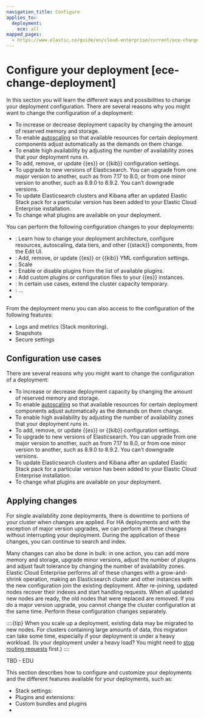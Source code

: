```yaml
---
navigation_title: Configure
applies_to:
  deployment:
    ece: all
mapped_pages:
  - https://www.elastic.co/guide/en/cloud-enterprise/current/ece-change-deployment.html
---
```


# Configure your deployment [ece-change-deployment]

In this section you will learn the different ways and possibilities to change your deployment configuration. There are several reasons why you might want to change the configuration of a deployment:

* To increase or decrease deployment capacity by changing the amount of reserved memory and storage.
* To enable [autoscaling](../../../deploy-manage/autoscaling.md) so that available resources for certain deployment components adjust automatically as the demands on them change.
* To enable high availability by adjusting the number of availability zones that your deployment runs in.
* To add, remove, or update {{es}} or {{kib}} configuration settings.
* To upgrade to new versions of Elasticsearch. You can upgrade from one major version to another, such as from 7.17 to 8.0, or from one minor version to another, such as 8.9.0 to 8.9.2. You can’t downgrade versions.
* To update Elasticsearch clusters and Kibana after an updated Elastic Stack pack for a particular version has been added to your Elastic Cloud Enterprise installation.
* To change what plugins are available on your deployment.


You can perform the following configuration changes to your deployments:

* [](./customize-deployment.md): Learn how to change your deployment architecture, configure resources, autoscaling, data tiers, and other {{stack}} components, from the Edit UI.
* [](./edit-stack-settings.md): Add, remove, or update {{es}} or {{kib}} YML configuration settings.
* [](./resize-deployment.md): Scale 
* [](./add-plugins.md): Enable or disable plugins from the list of available plugins.
* [](./add-custom-bundles-plugins.md): Add custom plugins or configuration files to your {{es}} instances.
* [](./resource-overrides.md): In certain use cases, extend the cluster capacity temporary.
* [](./advanced-cluster-configuration.md): ...
* 

From the deployment menu you can also access to the configuration of the following features:

* Logs and metrics (Stack monitoring).
* Snapshots
* Secure settings

## Configuration use cases

There are several reasons why you might want to change the configuration of a deployment:

* To increase or decrease deployment capacity by changing the amount of reserved memory and storage.
* To enable [autoscaling](../../../deploy-manage/autoscaling.md) so that available resources for certain deployment components adjust automatically as the demands on them change.
* To enable high availability by adjusting the number of availability zones that your deployment runs in.
* To add, remove, or update {{es}} or {{kib}} configuration settings.
* To upgrade to new versions of Elasticsearch. You can upgrade from one major version to another, such as from 7.17 to 8.0, or from one minor version to another, such as 8.9.0 to 8.9.2. You can’t downgrade versions.
* To update Elasticsearch clusters and Kibana after an updated Elastic Stack pack for a particular version has been added to your Elastic Cloud Enterprise installation.
* To change what plugins are available on your deployment.

## Applying changes

For single availability zone deployments, there is downtime to portions of your cluster when changes are applied. For HA deployments and with the exception of major version upgrades, we can perform all these changes without interrupting your deployment. During the application of these changes, you can continue to search and index.

Many changes can also be done in bulk: in one action, you can add more memory and storage, upgrade minor versions, adjust the number of plugins and adjust fault tolerance by changing the number of availability zones. Elastic Cloud Enterprise performs all of these changes with a grow-and-shrink operation, making an Elasticsearch cluster and other instances with the new configuration join the existing deployment. After re-joining, updated nodes recover their indexes and start handling requests. When all updated new nodes are ready, the old nodes that were replaced are removed. If you do a major version upgrade, you cannot change the cluster configuration at the same time. Perform these configuration changes separately.

::::{tip}
When you scale up a deployment, existing data may be migrated to new nodes. For clusters containing large amounts of data, this migration can take some time, especially if your deployment is under a heavy workload. (Is your deployment under a heavy load? You might need to [stop routing requests](../../../deploy-manage/maintenance/ece/deployments-maintenance.md) first.)
::::

TBD - EDU

This section describes how to configure and customize your deployments and the different features available for your deployments, such as:

* Stack settings: 
* Plugins and extensions: 
* Custom bundles and plugins
* 
